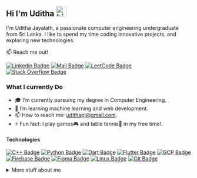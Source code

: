 ## Hi I'm Uditha <img src="https://user-images.githubusercontent.com/1303154/88677602-1635ba80-d120-11ea-84d8-d263ba5fc3c0.gif" width="28px" height="28px" alt="hi">

<!-- 🚀 Check out my New Portfolio [islemmaboud.com](https://islemmaboud.com)  -->

I'm Uditha Jayalath, a passionate computer engineering undergraduate from Sri Lanka. I like to spend my time coding innovative projects, and exploring new technologies.



:mailbox: Reach me out!

<!-- [![Twitter Badge](https://img.shields.io/badge/-@Ipenywis-1ca0f1?style=flat&labelColor=1ca0f1&logo=twitter&logoColor=white&link=https://twitter.com/Ipenywis)](https://twitter.com/Ipenywis) 
[![Mail Badge](https://img.shields.io/badge/-CoderOne-e74c3c?style=flat&labelColor=e74c3c&logo=youtube&logoColor=white)](https://youtube.com/coderone)  -->
<!-- [![Mail Badge](https://img.shields.io/badge/-@islempenywis-e84393?style=flat&labelColor=e84393&logo=instagram&logoColor=white)](https://instagram.com/islempenywis) -->
[![Linkedin Badge](https://img.shields.io/badge/-udithajayalath-0e76a8?style=flat&labelColor=0e76a8&logo=linkedin&logoColor=white)](https://www.linkedin.com/in/udithajayalath/) 
[![Mail Badge](https://img.shields.io/badge/-udithapj-c0392b?style=flat&labelColor=c0392b&logo=gmail&logoColor=white)](mailto:udithapj@gmail.com)
[![LeetCode Badge](https://img.shields.io/badge/-Uditha_PJ-FFA116?style=flat&labelColor=FFA116&logo=leetcode&logoColor=white)](https://leetcode.com/Uditha_PJ/)
[![Stack Overflow Badge](https://img.shields.io/badge/-22578404-F58025?style=flat&labelColor=F58025&logo=stack-overflow&logoColor=white)](https://stackoverflow.com/users/22578404)


<!-- TODO: Add last video link -->

### What I currently Do

- 🎓 I’m currently pursuing my degree in Computer Engineering.
- 🌱 I’m learning machine learning and web development.
- 📫 How to reach me: udithapj@gmail.com.
- ⚡ Fun fact: I play games🎮 and table tennis🏓 in my free time!.

#### Technologies

<!-- TODO: Make technologies links takes you to repositories -->

[![C++ Badge](https://img.shields.io/badge/-C++-00599C?style=for-the-badge&labelColor=black&logo=c%2B%2B&logoColor=00599C)](#)
[![Python Badge](https://img.shields.io/badge/-Python-3776AB?style=for-the-badge&labelColor=black&logo=python&logoColor=FFD43B)](#)
[![Dart Badge](https://img.shields.io/badge/-Dart-0175C2?style=for-the-badge&labelColor=black&logo=dart&logoColor=0175C2)](#)
[![Flutter Badge](https://img.shields.io/badge/-Flutter-02569B?style=for-the-badge&labelColor=black&logo=flutter&logoColor=02569B)](#)
[![GCP Badge](https://img.shields.io/badge/-GCP-4285F4?style=for-the-badge&labelColor=black&logo=google-cloud&logoColor=4285F4)](#)
[![Firebase Badge](https://img.shields.io/badge/-Firebase-FFCA28?style=for-the-badge&labelColor=black&logo=firebase&logoColor=FFCA28)](#)
[![Figma Badge](https://img.shields.io/badge/-Figma-F24E1E?style=for-the-badge&labelColor=black&logo=figma&logoColor=F24E1E)](#)
[![Linux Badge](https://img.shields.io/badge/-Linux-FCC624?style=for-the-badge&labelColor=black&logo=linux&logoColor=FCC624)](#)
[![Git Badge](https://img.shields.io/badge/-Git-F05032?style=for-the-badge&labelColor=black&logo=git&logoColor=F05032)](#)


<!-- #### CV
- :paperclip: [My Resume/CV](https://github.com/ipenywis/ipenywis/blob/master/resumes/Islem%20Maboud%20Resume%20v2.0.pdf) -->



<!-- #### Profile Visits 

![visitors](https://visitor-badge.glitch.me/badge?page_id=UdithaPJ.UdithaPJ) -->

<details>
<summary>
  More stuff about me
</summary>

<br >

<!-- I love sharing knowledge and putting tutorials, courses and posts together for helping other developers, and tjat's why CoderOne Youtube Channel exists! -->

<!-- #### Coding Stats -->

<!--START_SECTION:waka-->
<!-- ```text
TypeScript   15 hrs 41 mins  ████████████████████▓░░░░   82.29 % 
HTML         1 hr 50 mins    ██▒░░░░░░░░░░░░░░░░░░░░░░   09.61 % 
Markdown     1 hr 27 mins    ██░░░░░░░░░░░░░░░░░░░░░░░   07.63 % 
Other        2 mins          ░░░░░░░░░░░░░░░░░░░░░░░░░   00.25 % 
YAML         2 mins          ░░░░░░░░░░░░░░░░░░░░░░░░░   00.19 % 
``` -->
<!--END_SECTION:waka-->

#### Github Stats

![Ipenywis's github stats](https://github-readme-stats.vercel.app/api?username=UdithaPJ&count_private=true&theme=tokyonight&hide=contribs,prs)

</details>
